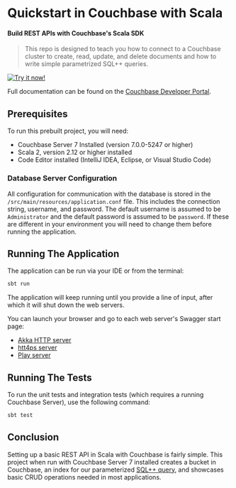 # Quickstart in Couchbase with Scala

#### Build REST APIs with Couchbase's Scala SDK

> This repo is designed to teach you how to connect to a Couchbase cluster to create, read, update, and delete documents and how to write simple parametrized SQL++ queries.

[![Try it now!](https://da-demo-images.s3.amazonaws.com/runItNow_outline.png?couchbase-example=java-springboot-quickstart-repo&source=github)](https://gitpod.io/#https://github.com/couchbase-examples/scala-quickstart)

Full documentation can be found on the [Couchbase Developer Portal](https://developer.couchbase.com/tutorial-quickstart-scala/).
## Prerequisites
To run this prebuilt project, you will need:

- Couchbase Server 7 Installed (version 7.0.0-5247 or higher)
- Scala 2, version 2.12 or higher installed
- Code Editor installed (IntelliJ IDEA, Eclipse, or Visual Studio Code)

### Database Server Configuration

All configuration for communication with the database is stored in the `/src/main/resources/application.conf` file.  This includes the connection string, username, and password.  The default username is assumed to be `Administrator` and the default password is assumed to be `password`.  If these are different in your environment you will need to change them before running the application.

## Running The Application

The application can be run via your IDE or from the terminal:

```sh
sbt run
```

The application will keep running until you provide a line of input, after which it will shut down the web servers.

You can launch your browser and go to each web server's Swagger start page: 

* <a target="_blank" rel="noopener noreferrer" href="http://localhost:8081/docs">Akka HTTP server</a>
* <a target="_blank" rel="noopener noreferrer" href="http://localhost:8082/docs">htt4ps server</a>
* <a target="_blank" rel="noopener noreferrer" href="http://localhost:8083/docs">Play server</a>

## Running The Tests

To run the unit tests and integration tests (which requires a running Couchbase Server), use the following command:

```sh
sbt test
```


## Conclusion

Setting up a basic REST API in Scala with Couchbase is fairly simple.  This project when run with Couchbase Server 7 installed creates a bucket in Couchbase, an index for our parameterized [SQL++ query](https://docs.couchbase.com/scala-sdk/current/howtos/n1ql-queries-with-sdk.html), and showcases basic CRUD operations needed in most applications.
